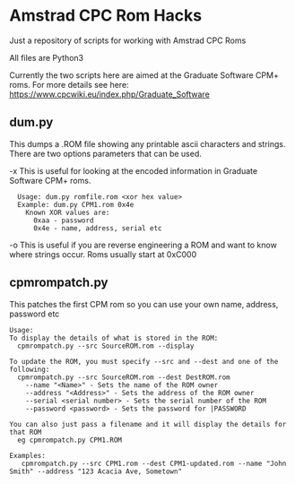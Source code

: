 # Amstrad CPC Rom Hacks
Just a repository of scripts for working with Amstrad CPC Roms

All files are Python3

Currently the two scripts here are aimed at the Graduate Software CPM+ roms. For more details see here: https://www.cpcwiki.eu/index.php/Graduate_Software

## dum.py

  This dumps a .ROM file showing any printable ascii characters and strings.
  There are two options parameters that can be used.

  -x <xor value> This is useful for looking at the encoded information in Graduate Software CPM+ roms.
```
  Usage: dum.py romfile.rom <xor hex value>
  Example: dum.py CPM1.rom 0x4e
    Known XOR values are:
      0xaa - password
      0x4e - name, address, serial etc
```
  -o <offset value> This is useful if you are reverse engineering a ROM and want to know where strings occur. Roms usually start at 0xC000
## cpmrompatch.py

  This patches the first CPM rom so you can use your own name, address, password etc
```
Usage:
To display the details of what is stored in the ROM:
  cpmrompatch.py --src SourceROM.rom --display

To update the ROM, you must specify --src and --dest and one of the following:
  cpmrompatch.py --src SourceROM.rom --dest DestROM.rom
    --name "<Name>" - Sets the name of the ROM owner
    --address "<Address>" - Sets the address of the ROM owner
    --serial <serial number> - Sets the serial number of the ROM
    --password <password> - Sets the password for |PASSWORD

You can also just pass a filename and it will display the details for that ROM
  eg cpmrompatch.py CPM1.ROM

Examples:
   cpmrompatch.py --src CPM1.rom --dest CPM1-updated.rom --name "John Smith" --address "123 Acacia Ave, Sometown"
```
